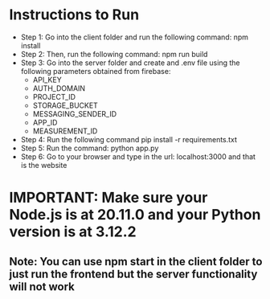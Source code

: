 
# Instructions to Run
- Step 1: Go into the client folder and run the following command: npm install
- Step 2: Then, run the following command: npm run build
- Step 3: Go into the server folder and create and .env file using the following parameters obtained from firebase:
    - API_KEY
    - AUTH_DOMAIN
    - PROJECT_ID
    - STORAGE_BUCKET
    - MESSAGING_SENDER_ID
    - APP_ID
    - MEASUREMENT_ID
- Step 4: Run the following command pip install -r requirements.txt
- Step 5: Run the command: python app.py
- Step 6: Go to your browser and type in the url: localhost:3000 and that is the website
# IMPORTANT: Make sure your Node.js is at 20.11.0 and your Python version is at 3.12.2
## Note: You can use npm start in the client folder to just run the frontend but the server functionality will not work
